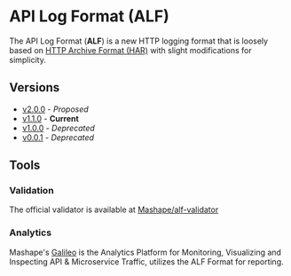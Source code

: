 # API Log Format (ALF)

The API Log Format (**ALF**) is a new HTTP logging format that is loosely based on [HTTP Archive Format (HAR)][har-spec] with slight modifications for simplicity.

## Versions

- [v2.0.0](versions/2.0.0.md) - *Proposed*
- [v1.1.0](versions/1.1.0.md) - **Current**
- [v1.0.0](versions/1.0.0.md) - *Deprecated*
- [v0.0.1](versions/0.0.1.md) - *Deprecated*

## Tools

### Validation

The official validator is available at [Mashape/alf-validator][alf-validator]

### Analytics

Mashape's [Galileo][galileo] is the Analytics Platform for Monitoring, Visualizing and Inspecting API & Microservice Traffic, utilizes the ALF Format for reporting.

[alf-validator]: https://github.com/Mashape/alf-validator "Official Validator"
[har-spec]: http://www.softwareishard.com/blog/har-12-spec/ "Har Specification"
[galileo]: https://getgalileo.io/ "Galileo"
